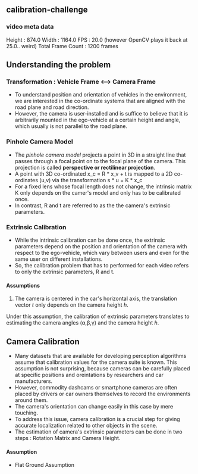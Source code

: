 calibration-challenge
---------------------

### video meta data
Height : 874.0
Width  : 1164.0
FPS    : 20.0   (however OpenCV plays it back at 25.0.. weird)
Total Frame Count : 1200 frames


## Understanding the problem

### Transformation : Vehicle Frame <--> Camera Frame
- To understand position and orientation of vehicles in the environment, we are interested in the co-ordinate systems
  that are aligned with the road plane and road direction.
- However, the camera is user-installed and is suffice to believe that it is arbitrarily mounted in the ego-vehicle at a
  certain height and angle, which usually is not parallel to the road plane.

### Pinhole Camera Model
- The *pinhole camera model* projects a point in 3D in a straight line that passes through a focal point on to the focal
  plane of the camera. This projection is called **perspective or rectilinear projection**. 
- A point with 3D co-ordinated x_c = R * x_v + t is mapped to a 2D co-ordinates (u,v) via the transformation s * u = K *
  x_c
- For a fixed lens whose focal length does not change, the intrinsic matrix K only depends on the camer's model and only
  has to be calibrated once.
- In contrast, R and t are referred to as the the camera's extrinsic parameters.

### Extrinsic Calibration
- While the intrinsic calibration can be done once, the extrinsic parameters depend on the position and orientation of
  the camera with respect to the ego-vehicle, which vary between users and even for the same user on different
  installations.
- So, the calibration problem that has to performed for each video refers to only the extrinsic parameters, R and t.

#### Assumptions
1. The camera is centered in the car's horizontal axis, the translation vector *t* only depends on the camera height
   *h*.

Under this assumption, the calibration of extrinsic parameters translates to estimating the camera angles (α,β,γ) and
the camera height *h*.

## Camera Calibration
- Many datasets that are available for developing perception algorithms assume that calibration values for the camera
  suite is known. This assumption is not surprising, because cameras can be carefully placed at specific positions and
  oreintations by researchers and car manufacturers.
- However, commodity dashcams or smartphone cameras are often placed by drivers or car owners themselves to record the
  environments around them.
- The camera's orientation can change easily in this case by mere touching.
- To address this issue, camera calibration is a crucial step for giving accurate localization related to other objects
  in the scene.
- The estimation of camera's extrinsic parameters can be done in two steps : Rotation Matrix and Camera Height.

#### Assumption
- Flat Ground Assumption

